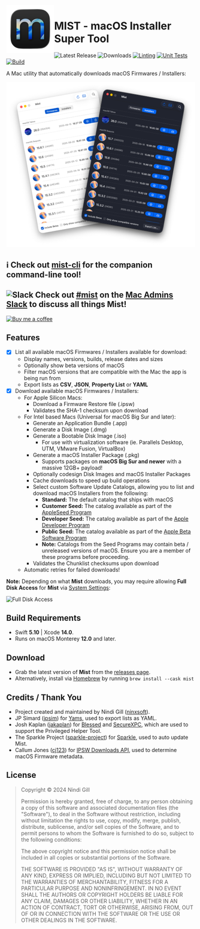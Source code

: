 <!-- markdownlint-disable-next-line first-line-heading no-inline-html  -->
<img align="left" width="128" height="128" src="README%20Resources/App%20Icon.png" alt="App Icon">

# MIST - macOS Installer Super Tool

![Latest Release](https://img.shields.io/github/v/release/ninxsoft/Mist?display_name=tag&label=Latest%20Release&sort=semver) ![Downloads](https://img.shields.io/github/downloads/ninxsoft/Mist/total?label=Downloads) [![Linting](https://github.com/ninxsoft/Mist/actions/workflows/linting.yml/badge.svg)](https://github.com/ninxsoft/Mist/actions/workflows/linting.yml) [![Unit Tests](https://github.com/ninxsoft/Mist/actions/workflows/unit_tests.yml/badge.svg)](https://github.com/ninxsoft/Mist/actions/workflows/unit_tests.yml) [![Build](https://github.com/ninxsoft/Mist/actions/workflows/build.yml/badge.svg)](https://github.com/ninxsoft/Mist/actions/workflows/build.yml)

A Mac utility that automatically downloads macOS Firmwares / Installers:

![Example Screenshot](README%20Resources/Example.png)

<!-- markdownlint-disable no-trailing-punctuation -->

## :information_source: Check out [mist-cli](https://github.com/ninxsoft/mist-cli) for the companion command-line tool!

## ![Slack](README%20Resources/Slack.png) Check out [#mist](https://macadmins.slack.com/archives/CF0CFM5B7) on the [Mac Admins Slack](https://macadmins.slack.com) to discuss all things Mist!

<!-- markdownlint-enable no-trailing-punctuation -->
<!-- markdownlint-disable no-inline-html -->

<a href="https://www.buymeacoffee.com/ninxsoft"><img width="214" height="60" src="https://cdn.buymeacoffee.com/buttons/v2/default-yellow.png" alt="Buy me a coffee"></a>

<!-- markdownlint-enable no-inline-html -->

## Features

- [x] List all available macOS Firmwares / Installers available for download:
  - Display names, versions, builds, release dates and sizes
  - Optionally show beta versions of macOS
  - Filter macOS versions that are compatible with the Mac the app is being run from
  - Export lists as **CSV**, **JSON**, **Property List** or **YAML**
- [x] Download available macOS Firmwares / Installers:
  - For Apple Silicon Macs:
    - Download a Firmware Restore file (.ipsw)
    - Validates the SHA-1 checksum upon download
  - For Intel based Macs (Universal for macOS Big Sur and later):
    - Generate an Application Bundle (.app)
    - Generate a Disk Image (.dmg)
    - Generate a Bootable Disk Image (.iso)
      - For use with virtualization software (ie. Parallels Desktop, UTM, VMware Fusion, VirtualBox)
    - Generate a macOS Installer Package (.pkg)
      - Supports packages on **macOS Big Sur and newer** with a massive 12GB+ payload!
    - Optionally codesign Disk Images and macOS Installer Packages
    - Cache downloads to speed up build operations
    - Select custom Software Update Catalogs, allowing you to list and download macOS Installers from the following:
      - **Standard:** The default catalog that ships with macOS
      - **Customer Seed:** The catalog available as part of the [AppleSeed Program](https://appleseed.apple.com/)
      - **Developer Seed:** The catalog available as part of the [Apple Developer Program](https://developer.apple.com/programs/)
      - **Public Seed:** The catalog available as part of the [Apple Beta Software Program](https://beta.apple.com/)
      - **Note:** Catalogs from the Seed Programs may contain beta / unreleased versions of macOS. Ensure you are a member of these programs before proceeding.
    - Validates the Chunklist checksums upon download
  - Automatic retries for failed downloads!

**Note:** Depending on what **Mist** downloads, you may require allowing **Full Disk Access** for **Mist** via [System Settings](https://support.apple.com/en-us/guide/mac-help/mh15217/13.0/mac/13.0):

![Full Disk Access](README%20Resources/Full%20Disk%20Access.png)

## Build Requirements

- Swift **5.10** | Xcode **14.0**.
- Runs on macOS Monterey **12.0** and later.

## Download

- Grab the latest version of **Mist** from the [releases page](https://github.com/ninxsoft/Mist/releases).
- Alternatively, install via [Homebrew](https://brew.sh) by running `brew install --cask mist`

## Credits / Thank You

- Project created and maintained by Nindi Gill ([ninxsoft](https://github.com/ninxsoft)).
- JP Simard ([jpsim](https://github.com/jpsim)) for [Yams](https://github.com/jpsim/Yams), used to export lists as YAML.
- Josh Kaplan ([jakaplan](https://github.com/jakaplan)) for [Blessed](https://github.com/trilemma-dev/Blessed) and [SecureXPC](https://github.com/trilemma-dev/SecureXPC), which are used to support the Privileged Helper Tool.
- The Sparkle Project ([sparkle-project](https://github.com/sparkle-project)) for [Sparkle](https://github.com/sparkle-project/Sparkle), used to auto update Mist.
- Callum Jones ([cj123](https://github.com/cj123)) for [IPSW Downloads API](https://ipswdownloads.docs.apiary.io), used to determine macOS Firmware metadata.

## License

> Copyright © 2024 Nindi Gill
>
> Permission is hereby granted, free of charge, to any person obtaining a copy
> of this software and associated documentation files (the "Software"), to deal
> in the Software without restriction, including without limitation the rights
> to use, copy, modify, merge, publish, distribute, sublicense, and/or sell
> copies of the Software, and to permit persons to whom the Software is
> furnished to do so, subject to the following conditions:
>
> The above copyright notice and this permission notice shall be included in all
> copies or substantial portions of the Software.
>
> THE SOFTWARE IS PROVIDED "AS IS", WITHOUT WARRANTY OF ANY KIND, EXPRESS OR
> IMPLIED, INCLUDING BUT NOT LIMITED TO THE WARRANTIES OF MERCHANTABILITY,
> FITNESS FOR A PARTICULAR PURPOSE AND NONINFRINGEMENT. IN NO EVENT SHALL THE
> AUTHORS OR COPYRIGHT HOLDERS BE LIABLE FOR ANY CLAIM, DAMAGES OR OTHER
> LIABILITY, WHETHER IN AN ACTION OF CONTRACT, TORT OR OTHERWISE, ARISING FROM,
> OUT OF OR IN CONNECTION WITH THE SOFTWARE OR THE USE OR OTHER DEALINGS IN THE
> SOFTWARE.
